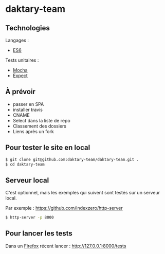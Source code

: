 # daktary-team

## Technologies

Langages :
* [ES6](https://developer.mozilla.org/en-US/docs/Web/JavaScript/New_in_JavaScript/ECMAScript_6_support_in_Mozilla)

Tests unitaires :
* [Mocha](https://mochajs.org/)
* [Expect](https://github.com/Automattic/expect.js)

## À prévoir
* passer en SPA
* installer travis
* CNAME
* Select dans la liste de repo
* Classement des dossiers
* Liens après un fork

## Pour tester le site en local
```bash
$ git clone git@github.com:daktary-team/daktary-team.git .
$ cd daktary-team
```

## Serveur local
C'est optionnel, mais les exemples qui suivent sont testés sur un serveur local.

Par exemple :
https://github.com/indexzero/http-server

```bash
$ http-server -p 8000
```

## Pour lancer les tests
Dans un [Firefox](https://www.mozilla.org/fr/firefox/developer/) récent lancer :
http://127.0.0.1:8000/tests

